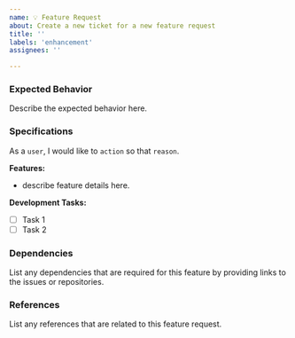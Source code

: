 ```yaml
---
name: 💡 Feature Request
about: Create a new ticket for a new feature request
title: ''
labels: 'enhancement'
assignees: ''

---
```


### Expected Behavior
Describe the expected behavior here.

### Specifications
As a `user`, I would like to `action` so that `reason`.

**Features:**
- describe feature details here.

**Development Tasks:**
- [ ] Task 1
- [ ] Task 2

### Dependencies
List any dependencies that are required for this feature by providing links to the issues or repositories.

### References
List any references that are related to this feature request.
